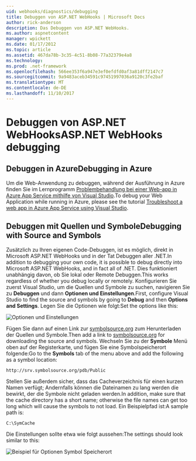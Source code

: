 ```yaml
---
uid: webhooks/diagnostics/debugging
title: Debuggen von ASP.NET WebHooks | Microsoft Docs
author: rick-anderson
description: Das Debuggen von ASP.NET WebHooks.
ms.author: aspnetcontent
manager: wpickett
ms.date: 01/17/2012
ms.topic: article
ms.assetid: 467da78b-3c35-4c51-8b08-77a32379e4a8
ms.technology: 
ms.prod: .net-framework
ms.openlocfilehash: 566ee353f6a947e3ef0efdfd0af3a81dff2147c7
ms.sourcegitcommit: 9a9483aceb34591c97451997036a9120c3fe2baf
ms.translationtype: MT
ms.contentlocale: de-DE
ms.lasthandoff: 11/10/2017
---
```

# <a name="aspnet-webhooks-debugging"></a><span data-ttu-id="d5f5b-103">Debuggen von ASP.NET WebHooks</span><span class="sxs-lookup"><span data-stu-id="d5f5b-103">ASP.NET WebHooks debugging</span></span>  

## <a name="debugging-in-azure"></a><span data-ttu-id="d5f5b-104">Debuggen in Azure</span><span class="sxs-lookup"><span data-stu-id="d5f5b-104">Debugging in Azure</span></span>

<span data-ttu-id="d5f5b-105">Um die Web-Anwendung zu debuggen, während der Ausführung in Azure finden Sie im Lernprogramm [Problembehandlung bei einer Web-app in Azure App Service mithilfe von Visual Studio](https://azure.microsoft.com/en-us/documentation/articles/web-sites-dotnet-troubleshoot-visual-studio/#webserverlogs).</span><span class="sxs-lookup"><span data-stu-id="d5f5b-105">To debug your Web Application while running in Azure, please see the tutorial [Troubleshoot a web app in Azure App Service using Visual Studio](https://azure.microsoft.com/en-us/documentation/articles/web-sites-dotnet-troubleshoot-visual-studio/#webserverlogs).</span></span>

## <a name="debugging-with-source-and-symbols"></a><span data-ttu-id="d5f5b-106">Debuggen mit Quellen und Symbole</span><span class="sxs-lookup"><span data-stu-id="d5f5b-106">Debugging with Source and Symbols</span></span>

<span data-ttu-id="d5f5b-107">Zusätzlich zu Ihren eigenen Code-Debuggen, ist es möglich, direkt in Microsoft ASP.NET WebHooks und in der Tat Debuggen aller .NET.</span><span class="sxs-lookup"><span data-stu-id="d5f5b-107">In addition to debugging your own code, it is possible to debug directly into Microsoft ASP.NET WebHooks, and in fact all of .NET.</span></span> <span data-ttu-id="d5f5b-108">Dies funktioniert unabhängig davon, ob Sie lokal oder Remote Debuggen.</span><span class="sxs-lookup"><span data-stu-id="d5f5b-108">This works regardless of whether you debug locally or remotely.</span></span> <span data-ttu-id="d5f5b-109">Konfigurieren Sie zuerst Visual Studio, um die Quellen und Symbole zu suchen, navigieren Sie zu **Debuggen** und dann **Optionen und Einstellungen**.</span><span class="sxs-lookup"><span data-stu-id="d5f5b-109">First, configure Visual Studio to find the source and symbols by going to **Debug** and then **Options and Settings**.</span></span> <span data-ttu-id="d5f5b-110">Legen Sie die Optionen wie folgt:</span><span class="sxs-lookup"><span data-stu-id="d5f5b-110">Set the options like this:</span></span>

![Optionen und Einstellungen](_static/SourceSymbols.png)

<span data-ttu-id="d5f5b-112">Fügen Sie dann auf einen Link zur [symbolsource.org](http://symbolsource.org) zum Herunterladen der Quellen und Symbole.</span><span class="sxs-lookup"><span data-stu-id="d5f5b-112">Then add a link to [symbolsource.org](http://symbolsource.org) for downloading the source and symbols.</span></span> <span data-ttu-id="d5f5b-113">Wechseln Sie zu der **Symbole** Menü oben auf der Registerkarte, und fügen Sie eine Symbolspeicherort folgende:</span><span class="sxs-lookup"><span data-stu-id="d5f5b-113">Go to the **Symbols** tab of the menu above and add the following as a symbol location:</span></span>

```
http://srv.symbolsource.org/pdb/Public
```

<span data-ttu-id="d5f5b-114">Stellen Sie außerdem sicher, dass das Cacheverzeichnis für einen kurzen Namen verfügt; Andernfalls können die Dateinamen zu lang werden die bewirkt, der die Symbole nicht geladen werden.</span><span class="sxs-lookup"><span data-stu-id="d5f5b-114">In addition, make sure that the cache directory has a short name; otherwise the file names can get too long which will cause the symbols to not load.</span></span> <span data-ttu-id="d5f5b-115">Ein Beispielpfad ist:</span><span class="sxs-lookup"><span data-stu-id="d5f5b-115">A sample path is:</span></span>

```
C:\SymCache
```

<span data-ttu-id="d5f5b-116">Die Einstellungen sollte etwa wie folgt aussehen:</span><span class="sxs-lookup"><span data-stu-id="d5f5b-116">The settings should look similar to this:</span></span>

![Beispiel für Optionen Symbol Speicherort](_static/SymSource.png)
